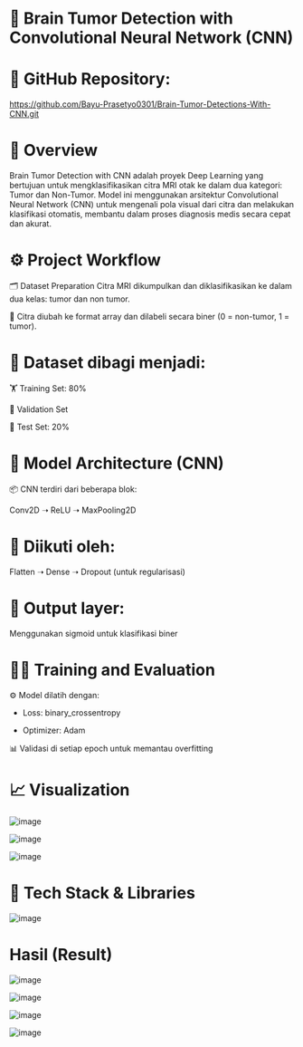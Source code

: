 # 🧠 Brain Tumor Detection with Convolutional Neural Network (CNN)

# 🔗 GitHub Repository: 
https://github.com/Bayu-Prasetyo0301/Brain-Tumor-Detections-With-CNN.git

# 📌 Overview
Brain Tumor Detection with CNN adalah proyek Deep Learning yang bertujuan untuk mengklasifikasikan citra MRI otak ke dalam dua kategori: Tumor dan Non-Tumor. Model ini menggunakan arsitektur Convolutional Neural Network (CNN) untuk mengenali pola visual dari citra dan melakukan klasifikasi otomatis, membantu dalam proses diagnosis medis secara cepat dan akurat.

# ⚙️ Project Workflow

🗂️ Dataset Preparation
Citra MRI dikumpulkan dan diklasifikasikan ke dalam dua kelas: tumor dan non tumor.

🧮 Citra diubah ke format array dan dilabeli secara biner (0 = non-tumor, 1 = tumor).

# 🔀 Dataset dibagi menjadi:

🏋️ Training Set: 80%

🧪 Validation Set

🧭 Test Set: 20%

# 🧠 Model Architecture (CNN)

📦 CNN terdiri dari beberapa blok:

Conv2D ➝ ReLU ➝ MaxPooling2D

# 🧱 Diikuti oleh:

Flatten ➝ Dense ➝ Dropout (untuk regularisasi)

# 🎯 Output layer:

Menggunakan sigmoid untuk klasifikasi biner

# 🏃‍♂️ Training and Evaluation
⚙️ Model dilatih dengan:

- Loss: binary_crossentropy

- Optimizer: Adam

📊 Validasi di setiap epoch untuk memantau overfitting

# 📈 Visualization

![image](https://github.com/user-attachments/assets/c0a38efe-44fe-4c0f-9cef-fdfcc2d54882)

![image](https://github.com/user-attachments/assets/6576f6be-4a92-4371-841d-dfe801115bab)

![image](https://github.com/user-attachments/assets/d4b14067-5689-4f5b-bc5f-cdd97d858007)

# 🧠 Tech Stack & Libraries

![image](https://github.com/user-attachments/assets/a91ff0ff-1615-45a1-9dc8-8b38a7caf851)


# Hasil (Result)

![image](https://github.com/user-attachments/assets/20aea8ca-3d9d-4d57-a37a-adf43f6caddd)

![image](https://github.com/user-attachments/assets/94a1e8b7-ab6d-4c48-b10d-3fbae1777db9)

![image](https://github.com/user-attachments/assets/431a8e4e-e9ec-4852-a5ec-dc73c117cf2f)

![image](https://github.com/user-attachments/assets/9be79135-de7f-44f2-a7b4-22ae22770602)





